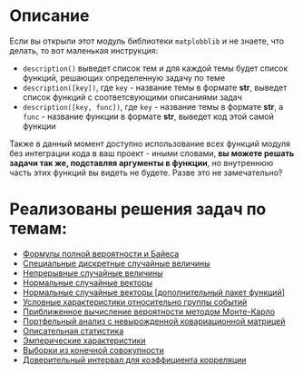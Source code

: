 # Описание

Если вы открыли этот модуль библиотеки `matplobblib` и не знаете, что делать, то вот маленькая инструкция:

- `description()` выведет список тем и для каждой темы будет список функций, решающих определенную задачу по теме
- `description([key])`, где  `key` - название темы в формате **str**, выведет список функций с соответсвующими описаниями задач
- `description([key, func])`, где  `key` - название темы в формате **str**, a `func` - название функции в формате **str**, выведет код этой самой функции

Также в данный момент доступно использование всех функций модуля без интеграции кода в ваш проект - иными словами, **вы можете решать задачи так же, подставляя аргументы в функции**, но внутреннюю часть этих функций вы видеть не будете. Разве это не замечательно?

# Реализованы решения задач по темам:

- [Формулы полной вероятности и Байеса](https://github.com/Ackrome/matplobblib/tree/master/matplobblib/tvims/fpb#readme)
- [Специальные дискретные случайные величины](https://github.com/Ackrome/matplobblib/tree/master/matplobblib/tvims/sdrv#readme)
- [Непрерывные случайные величины](https://github.com/Ackrome/matplobblib/tree/master/matplobblib/tvims/crv#readme)
- [Нормальные случайные векторы](https://github.com/Ackrome/matplobblib/tree/master/matplobblib/tvims/nrv#readme)
- [Нормальные случайные векторы [дополнительный пакет функций]](https://github.com/Ackrome/matplobblib/tree/master/matplobblib/tvims/anrv#readme)
- [Условные характеристики относительно группы событий](https://github.com/Ackrome/matplobblib/tree/master/matplobblib/tvims/cce#readme)
- [Приближенное вычисление вероятности методом Монте-Карло](https://github.com/Ackrome/matplobblib/tree/master/matplobblib/tvims/acmk#readme)
- [Портфельный анализ с невырожденной ковариационной матрицей](https://github.com/Ackrome/matplobblib/tree/master/matplobblib/tvims/pan#readme)
- [Описательная статистика](https://github.com/Ackrome/matplobblib/tree/master/matplobblib/tvims/dt#readme)
- [Эмперические характеристики](https://github.com/Ackrome/matplobblib/tree/master/matplobblib/tvims/ec#readme)
- [Выборки из конечной совокупности](https://github.com/Ackrome/matplobblib/tree/master/matplobblib/tvims/sffp#readme)
- [Доверительный интервал для коэффициента корреляции](https://github.com/Ackrome/matplobblib/tree/master/matplobblib/tvims/cicc#readme)
